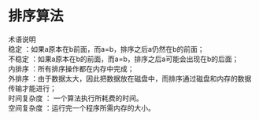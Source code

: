 排序算法
===
 术语说明<br>
 稳定 ：如果a原本在b前面，而a=b，排序之后a仍然在b的前面；<br>
 不稳定 ：如果a原本在b的前面，而a=b，排序之后a可能会出现在b的后面；<br>
 内排序 ：所有排序操作都在内存中完成；<br>
 外排序 ：由于数据太大，因此把数据放在磁盘中，而排序通过磁盘和内存的数据传输才能进行；<br>
 时间复杂度 ： 一个算法执行所耗费的时间。<br>
 空间复杂度 ：运行完一个程序所需内存的大小。<br>


